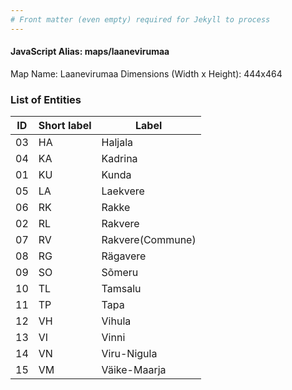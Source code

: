 ```yaml
---
# Front matter (even empty) required for Jekyll to process
---
```


#### JavaScript Alias: maps/laanevirumaa

Map Name: Laanevirumaa
Dimensions (Width x Height): 444x464





### List of Entities

ID | Short label | Label
---|---|---|
03|HA|Haljala
04|KA|Kadrina
01|KU|Kunda
05|LA|Laekvere
06|RK|Rakke
02|RL|Rakvere
07|RV|Rakvere(Commune)
08|RG|Rägavere
09|SO|Sõmeru
10|TL|Tamsalu
11|TP|Tapa
12|VH|Vihula
13|VI|Vinni
14|VN|Viru-Nigula
15|VM|Väike-Maarja

